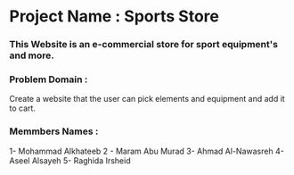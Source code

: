 
# Project Name : Sports Store

### This Website is an  e-commercial store for sport equipment's and more.

### Problem Domain :
 Create a website that the user can pick elements and equipment and add it to cart.

### Memmbers Names :
1- Mohammad Alkhateeb
2 - Maram Abu Murad
3- Ahmad Al-Nawasreh
4- Aseel Alsayeh
5- Raghida Irsheid

